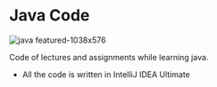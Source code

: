 # Java Code
![java featured-1038x576](https://user-images.githubusercontent.com/69577224/150575705-c5b64c9b-5aa9-443b-85f9-ddd27809b96c.jpg)


Code of lectures and assignments while learning java.
- All the code is written in IntelliJ IDEA Ultimate
